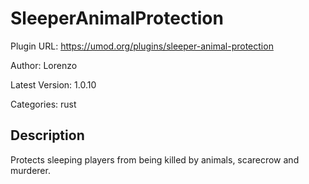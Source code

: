 # SleeperAnimalProtection

Plugin URL: https://umod.org/plugins/sleeper-animal-protection

Author: Lorenzo

Latest Version: 1.0.10

Categories: rust

## Description

Protects sleeping players from being killed by animals, scarecrow and murderer.
